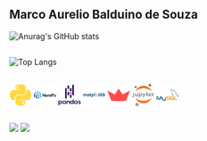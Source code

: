 ## Marco Aurelio Balduino de Souza

![Anurag's GitHub stats](https://github-readme-stats.vercel.app/api?username=MarcoABsouza&show_icons=true&theme=catppuccin_latte)
  ##
![Top Langs](https://github-readme-stats.vercel.app/api/top-langs/?username=MarcoABsouza&hide_progress=false)

<div style="display: inline_block"><br>
  <img align="center" alt="Marco-Py" height="40" width="40" src="https://raw.githubusercontent.com/devicons/devicon/master/icons/python/python-plain.svg">
  <img align="center" alt="Marco-Numpy" height="40" width="40" src="https://raw.githubusercontent.com/devicons/devicon/master/icons/numpy/numpy-original-wordmark.svg">
  <img align="center" alt="Marco-pandas" height="40" width="40" src="https://raw.githubusercontent.com/devicons/devicon/master/icons/pandas/pandas-original-wordmark.svg">
  <img align="center" alt="Marco-matplotlib" height="40" width="40" src="https://raw.githubusercontent.com/devicons/devicon/master/icons/matplotlib/matplotlib-original-wordmark.svg">
  <img align="center" alt="Marco-Streamlit" height="40" width="40" src="https://raw.githubusercontent.com/devicons/devicon/master/icons/streamlit/streamlit-plain.svg">
  <img align="center" alt="Marco-Jupyter" height="40" width="40" src="https://raw.githubusercontent.com/devicons/devicon/master/icons/jupyter/jupyter-original-wordmark.svg">
  <img align="center" alt="Marco-MySQL" height="40" width="40" src="https://raw.githubusercontent.com/devicons/devicon/master/icons/mysql/mysql-original-wordmark.svg">
</div>

##
 
<div> 
  <a href="https://instagram.com/marco.souza_" target="_blank"><img src="https://img.shields.io/badge/-Instagram-%23E4405F?style=for-the-badge&logo=instagram&logoColor=white" target="_blank"></a>
  <a href="https://www.linkedin.com/in/marcoaureliobalduinodesouza/" target="_blank"><img src="https://img.shields.io/badge/-LinkedIn-%230077B5?style=for-the-badge&logo=linkedin&logoColor=white" target="_blank"></a> 
</div>

